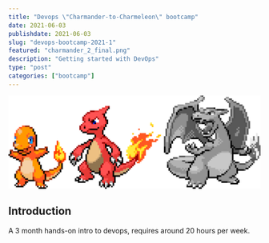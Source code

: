 ```yaml
---
title: "Devops \"Charmander-to-Charmeleon\" bootcamp"
date: 2021-06-03
publishdate: 2021-06-03
slug: "devops-bootcamp-2021-1"
featured: "charmander_2_final.png"
description: "Getting started with DevOps"
type: "post"
categories: ["bootcamp"]
---
```


![devops charmander](charmander_2_final.png)


## Introduction

A 3 month hands-on intro to devops, requires around 20 hours per week.

